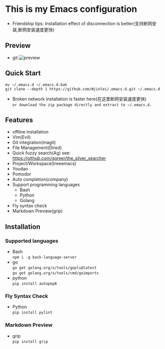 # This is my Emacs configuration
- Friendship tips: Installation effect of disconnection is better(支持断网安装,断网安装速度更快)
## Preview
- git
![preview]("./preview/git.png")
## Quick Start
`mv ~/.emacs.d ~/.emacs.d.bak`<br/>
`git clone --depth 1 https://github.com/Wjinlei/.emacs.d.git ~/.emacs.d`<br/>
- Broken network installation is faster here(在这里断网安装速度更快)<br/>
`or download the zip package directly and extract to ~/.emacs.d.`

## Features
- offline installation
- Vim(Evil)
- Git integration(magit)
- File Management(Dired)
- Quick fuzzy search(Ag)
  see: https://github.com/ggreer/the_silver_searcher
- Project/Workspace(treeemacs)
- Youdao
- Pomodor
- Auto completion(company)
- Support programming languages
  - Bash
  - Python
  - Golang
- Fly syntax check
- Markdown Preview(grip)
## Installation
### Supported languages
- Bash<br/>
`npm i -g bash-language-server`
- go<br/>
`go get golang.org/x/tools/gopls@latest`<br/>
`go get golang.org/x/tools/cmd/goimports`<br/>
- python<br/>
`pip install autopep8`

### Fly Syntax Check
- Python<br/>
`pip install pylint`
### Markdown Preview
- grip<br/>
`pip install grip`
